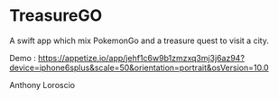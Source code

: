 # TreasureGO

A swift app which mix PokemonGo and a treasure quest to visit a city.

Demo : https://appetize.io/app/jehf1c6w9b1zmzxq3mj3j6az94?device=iphone6splus&scale=50&orientation=portrait&osVersion=10.0

Anthony Loroscio
